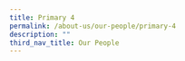 ```yaml
---
title: Primary 4
permalink: /about-us/our-people/primary-4
description: ""
third_nav_title: Our People
---
```

